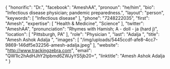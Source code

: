 {
  "honorific": "Dr.",
  "facebook": "AmeshAA",
  "pronoun": "he/him",
  "bio": "Infectious disease physician; pandemic preparedness.",
  "layout": "person",
  "keywords": [
    "Infectious disease"
  ],
  "phone": "7248222035",
  "first": "Amesh",
  "expertise": [
    "Health & Medicine",
    "Science"
  ],
  "twitter": "AmeshAA",
  "pronunciation": "Rhymes with Hamish; A - doll - ja (hard j)",
  "location": [
    "Pittsburgh, PA"
  ],
  "role": "Physician ",
  "last": "Adalja ",
  "title": "Amesh Ashok Adalja ",
  "images": [
    "/img/uploads/5445ccdf-afe8-4cc7-9869-146df5e32256-amesh-adalja.jpeg"
  ],
  "website": "http://www.trackingzebra.com",
  "email": "QW1lc2hAdHJhY2tpbmd6ZWJyYS5jb20=",
  "linktitle": "Amesh Ashok Adalja "
}